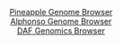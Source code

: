 <div id="Pineapple_Genome_Browser" align="center">
  <a href="https://igv.org/app/?sessionURL=blob:zZJdb5swFIb_i6VWnUQAQ4CCVE1Zkq7fScsCaasKOWCIU4Op7UA.lP8.L9q0m1VqLjZN8oV9dOzzvq.fLWgwF4RVIACWDh0dQqABMWdtiMqa4jtUYgGCHFGBNcBxjjmuUgyCLciRkGjycKNuzqWsRWAYRNadElUF04WtoxJtWIVaoaesNPqMUjRjHEnGhfGFo4YZpGg6LZ6hutbVbFt3jAxJZCBaz1klmFHjqkha9V7yq5QUuGIlTsollWQvIFF6lMZMz9HnXhz20hQLcY3Xl9lZ7_qyF9nDydNXt_80GV3EEzc.DklRIbnk.GwweCOhgHftkXWeruLb.zF1buMizC_azeWRPTgermrCsTiDHjy13VPLc1Q0pMrw6n9yrRY50Hk46pdr4rGwiXrD6Ar2Z9NRtw.jx4V4x_dOA5SlS0UCSOfcC6Cp2aarOZbb.bGFp5pp.iodzggInl80IDlKX1X78xbIda14AQK_LffoaIDxDHMQdHzT9KDvW07X65q.D3faFiw5_XvRnk8efM.0epblJjmhUsGcJaKqhY6qSm_SXC82B2bZRHRBxldPxeO37iYzp96kW0_HN3IQp3_M0lX.1ej99ymjH1H0T6j7iBBdzg5FzbuBC.pdOItuxFEpx9Ph60I8rqL5PXs3nsOiyRkvkVT9qqKOP2lrECeokqrQEEFmhBK5jlWKrAUBtGwFLUgZZYpCwIvZiamZGnTMT7_htHcvu.8-">Pineapple Genome Browser</a>
</div>
<div id="Alphonso_Genome_Browser" align="center">
  <a href="https://igv.org/app/?sessionURL=blob:zZJda9swGIX_i6BlA8efsRMbwnC.1iZtWpK5WVKKkR3Z0SpLjiQ7X.S_Twsbu1mhudgY6EJ6eaX3nKPnCGrEBWYUBMDWLVe3LKABsWbbGSxKgiawQAIEGSQCaYCjDHFEUwSCI8igkDCa3qmbaylLERgGlmWjgDRnunB0WMADo3Ar9JQVRo8RAhPGoWRcGF0Oa2bgvG5sUQLLUlezHd01VlBCA5JyzahgRoloHm_Ve_GvUpwjygoUFxWR.CwgVnqUxpWewU_hfBamKRJijPa3q044vg2fnEG0_Oz1ltHDzTzy5tcznFMoK446YtSz9m5xIJv9dLa8ybJu8_5bE3ZHvnnl9K8HuxJzJDpWy2o7XrtptlUwmK7Q7n_yrBa.0PdkM2w_bKPlYPOI5olXzW1HVmKzmy3v_.jbBycNEJZWigOQrnkrsEzNMT3Ntb3Gj63V1kzVpfBgGATPLxqQHKavqv35COS.VLQAgTbVGRwNML5CHAQN3zRblu_bbrOlhvjWSTuCipO_F.0wmvot0w5t24szTKRCeRULWgodUqrXaabnhwuzPExbk8XXmjA2M510n6DRNHq9sodjm_ajN9LUgBp._kBl9T2a_gl37xGiy.RS2OowTHsuIk93G8d21iqaRd4fDMM1_sIWbwZ0WTgZ4wWUql9V1PEncTXkGFKpCjUWOMEEy_1c5ci2ILBsR4ELUkaYIhHwPPlgaqZmuebH34A6p5fTdw--">Alphonso Genome Browser</a>
</div>


<div id="DAF_Genomics_Browser" align="center">
  <a href="https://igv.org/app/?sessionURL=blob:tZF9a9swEMa_i6D9y3Zs.S02hOFuyZq1pDTBdZNSwk2WYje25Urykjbku094HYVuYww60NtxJz2P7ndA36iQJW9QjLDl.JbjIAPJgu8WULcVnUFNJYoZVJIaSFBGBW0IRfEBMZAK0vmlvlko1cp4MMiBmRva8Lok0pKuBa0peacKqktNbEENz7yBnbQIr3WxggFUbcEbyQdACJXStActbTbrHejlZ27dP0nXdVepslddaxPaWG4x0G7LJqf7vxj5D8p6lB.SbJH09y_o0zQfJRfT5MYdp6vPwcdVenWepUF2uig3DahO0NHkBE.Ws.iWRF.2lzeJjnZjPNPbrVwKnxTXJ.6n0_G.LQWVIyd0hm4wdD2MjgaqOOk0CEQK4cSOZ4R4aGDPM1.Orh_oTgheovju3kBKANnq8rsDUk.txoUkfex6cgbiIqcCxWZk26ETRdj3Qs.OIudoHFAnqnfmOUnnUWjjBOPA.gq11mdl1TdRC_2afC.Yb17W819h.cxd.tuHzTPOMsGu9w.r.dn52WPErqa_xeRq93_8FuOiBqVTP8IXKFBptZo26pWKe7w_fgc-">DAF Genomics Browser</a>
</div>
